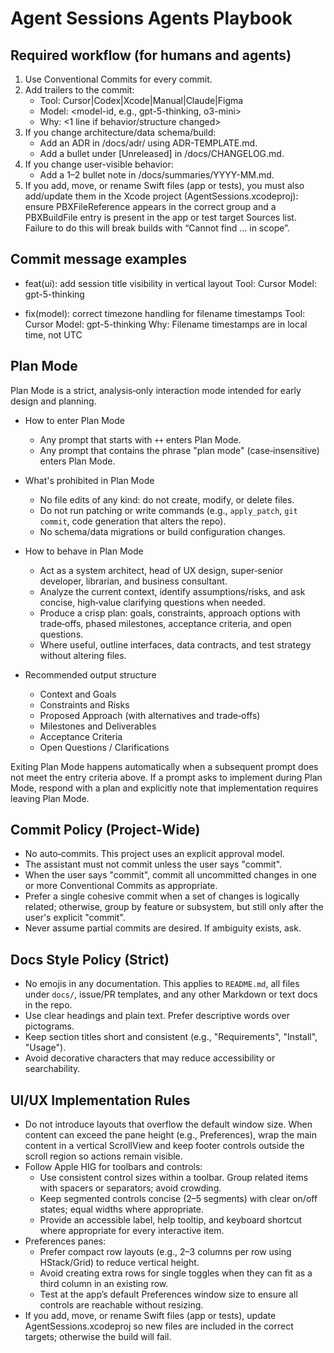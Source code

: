 # Agent Sessions Agents Playbook

## Required workflow (for humans and agents)
1) Use Conventional Commits for every commit.
2) Add trailers to the commit:
   - Tool: Cursor|Codex|Xcode|Manual|Claude|Figma
   - Model: <model-id, e.g., gpt-5-thinking, o3-mini>
   - Why: <1 line if behavior/structure changed>
3) If you change architecture/data schema/build:
   - Add an ADR in /docs/adr/ using ADR-TEMPLATE.md.
   - Add a bullet under [Unreleased] in /docs/CHANGELOG.md.
4) If you change user-visible behavior:
   - Add a 1–2 bullet note in /docs/summaries/YYYY-MM.md.
 5) If you add, move, or rename Swift files (app or tests), you must also add/update them in the Xcode project (AgentSessions.xcodeproj): ensure PBXFileReference appears in the correct group and a PBXBuildFile entry is present in the app or test target Sources list. Failure to do this will break builds with “Cannot find … in scope”.

## Commit message examples
- feat(ui): add session title visibility in vertical layout
  Tool: Cursor
  Model: gpt-5-thinking

- fix(model): correct timezone handling for filename timestamps
  Tool: Cursor
  Model: gpt-5-thinking
  Why: Filename timestamps are in local time, not UTC

## Plan Mode

Plan Mode is a strict, analysis‑only interaction mode intended for early design and planning.

- How to enter Plan Mode
  - Any prompt that starts with `++` enters Plan Mode.
  - Any prompt that contains the phrase "plan mode" (case‑insensitive) enters Plan Mode.

- What's prohibited in Plan Mode
  - No file edits of any kind: do not create, modify, or delete files.
  - Do not run patching or write commands (e.g., `apply_patch`, `git commit`, code generation that alters the repo).
  - No schema/data migrations or build configuration changes.

- How to behave in Plan Mode
  - Act as a system architect, head of UX design, super‑senior developer, librarian, and business consultant.
  - Analyze the current context, identify assumptions/risks, and ask concise, high‑value clarifying questions when needed.
  - Produce a crisp plan: goals, constraints, approach options with trade‑offs, phased milestones, acceptance criteria, and open questions.
  - Where useful, outline interfaces, data contracts, and test strategy without altering files.

- Recommended output structure
  - Context and Goals
  - Constraints and Risks
  - Proposed Approach (with alternatives and trade‑offs)
  - Milestones and Deliverables
  - Acceptance Criteria
  - Open Questions / Clarifications

Exiting Plan Mode happens automatically when a subsequent prompt does not meet the entry criteria above. If a prompt asks to implement during Plan Mode, respond with a plan and explicitly note that implementation requires leaving Plan Mode.

## Commit Policy (Project‑Wide)

- No auto‑commits. This project uses an explicit approval model.
- The assistant must not commit unless the user says "commit".
- When the user says "commit", commit all uncommitted changes in one or more Conventional Commits as appropriate.
- Prefer a single cohesive commit when a set of changes is logically related; otherwise, group by feature or subsystem, but still only after the user's explicit "commit".
- Never assume partial commits are desired. If ambiguity exists, ask.

## Docs Style Policy (Strict)

- No emojis in any documentation. This applies to `README.md`, all files under `docs/`, issue/PR templates, and any other Markdown or text docs in the repo.
- Use clear headings and plain text. Prefer descriptive words over pictograms.
- Keep section titles short and consistent (e.g., "Requirements", "Install", "Usage").
- Avoid decorative characters that may reduce accessibility or searchability.

## UI/UX Implementation Rules

- Do not introduce layouts that overflow the default window size. When content can exceed the pane height (e.g., Preferences), wrap the main content in a vertical ScrollView and keep footer controls outside the scroll region so actions remain visible.
- Follow Apple HIG for toolbars and controls:
  - Use consistent control sizes within a toolbar. Group related items with spacers or separators; avoid crowding.
  - Keep segmented controls concise (2–5 segments) with clear on/off states; equal widths where appropriate.
  - Provide an accessible label, help tooltip, and keyboard shortcut where appropriate for every interactive item.
- Preferences panes:
  - Prefer compact row layouts (e.g., 2–3 columns per row using HStack/Grid) to reduce vertical height.
  - Avoid creating extra rows for single toggles when they can fit as a third column in an existing row.
  - Test at the app’s default Preferences window size to ensure all controls are reachable without resizing.
- If you add, move, or rename Swift files (app or tests), update AgentSessions.xcodeproj so new files are included in the correct targets; otherwise the build will fail.
